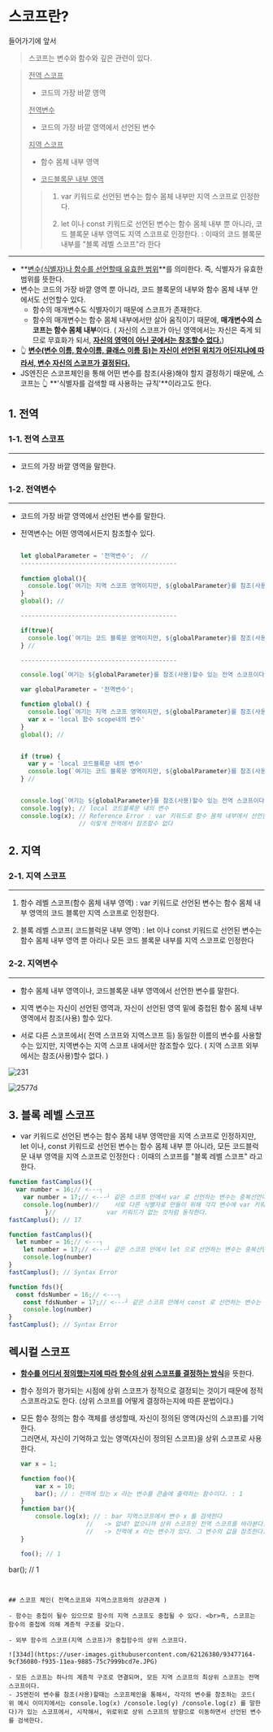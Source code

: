 # 스코프란?

들어가기에 앞서

>스코프는 변수와 함수와 깊은 관련이 있다.

><u>전역 스코프</u>
>
>- 코드의 가장 바깥 영역
>
>  <u>전역변수</u>
>
>  - 코드의 가장 바깥 영역에서 선언된 변수
>
><u>지역 스코프</u>
>
>- 함수 몸체 내부 영역
>
>- <u>코드블록문 내부 영역</u> 
>
>  > 1. var 키워드로 선언된 변수는 함수 몸체 내부만 지역 스코프로 인정한다.
>  >
>  > 2. let 이나 const 키워드로 선언된 변수는 함수 몸체 내부 뿐 아니라, 코드 블록문 내부 영역도 지역 스코프로 인정한다. : 이때의 코드 블록문 내부를 "블록 레벨 스코프"라 한다

---

- **<u>변수(식별자)나 함수를 선언할때 유효한 범위</u>**를 의미한다. 즉, 식별자가 유효한 범위를 뜻한다. 
- 변수는 코드의 가장 바깥 영역 뿐 아니라, 코드 블록문의 내부와 함수 몸체 내부 안에서도 선언할수 있다. 
  - 함수의 매개변수도 식별자이기 때문에 스코프가 존재한다. 
  - 함수의 매개변수는 함수 몸체 내부에서만 살아 움직이기 때문에, **매개변수의 스코프는 함수 몸체 내부**이다. ( 자신의 스코프가 아닌 영역에서는 자신은 죽게 되므로 무효화가 되서, **<u>자신의 영역이 아닌 곳에서는 참조할수 없다.</u>**)
- 👆  <u>**변수(변수 이름, 함수이름, 클래스 이름 등)는 자신이 선언된 위치가 어딘지냐에 따라서, 변수 자신의 스코프가 결정된다.**</u>
- JS엔진은 스코프체인을 통해 어떤 변수를 참조(사용)해야 할지 결정하기 때문에, 스코프는 👆 **'식별자를 검색할 때 사용하는 규칙'**이라고도 한다.

## 1. 전역 

### 1-1. 전역 스코프

---

- 코드의 가장 바깥 영역을 말한다.

### 1-2. 전역변수

---

- 코드의 가장 바깥 영역에서 선언된 변수를 말한다.

- 전역변수는 어떤 영역에서든지 참조할수 있다. 

  ```javascript
  
  let globalParameter = '전역변수';  //
  -------------------------------------------
      
  function global(){
    console.log(`여기는 지역 스코프 영역이지만, ${globalParameter}를 참조(사용)할수 있다.`);
  }
  global(); //
  
  -------------------------------------------
  
  if(true){
    console.log(`여기는 코드 블록문 영역이지만, ${globalParameter}를 참조(사용)할수 있다.`);
  } //
  
  -------------------------------------------
  
  console.log(`여기는 ${globalParameter}를 참조(사용)할수 있는 전역 스코프이다`);
  
  
  ```
  
  ```javascript
  var globalParameter = '전역변수'; 
  
  function global() {
    console.log(`여기는 지역 스코프 영역이지만, ${globalParameter}를 참조(사용)할수 있다.`);
    var x = 'local 함수 scope내의 변수'
  }
  global(); //
  
  
  if (true) {
    var y = 'local 코드블록문 내의 변수'
    console.log(`여기는 코드 블록문 영역이지만, ${globalParameter}를 참조(사용)할수 있다.`);
  } //
  
  
  console.log(`여기는 ${globalParameter}를 참조(사용)할수 있는 전역 스코프이다`);
  console.log(y); // local 코드블록문 내의 변수
  console.log(x); // Reference Error : var 키워드로 함수 몸체 내부에서 선언한 변수는 지역변수이기 때문에
                  // 이렇게 전역에서 참조할수 없다
  ```

## 2. 지역

### 2-1. 지역 스코프

---

1. 함수 레벨 스코프(함수 몸체 내부 영역) : var 키워드로 선언된 변수는 함수 몸체 내부 영역의 코드 블록만 지역 스코프로 인정한다.

2. 블록 레벨 스코프( 코드블럭문 내부 영역) : let 이나 const 키워드로 선언된 변수는 함수 몸체 내부 영역 뿐 아리나 모든 코드 블록문 내부를 지역 스코프로 인정한다

### 2-2. 지역변수

---

- 함수 몸체 내부 영역이나, 코드블록문 내부 영역에서 선언한 변수를 말한다.

- 지역 변수는 자신이 선언된 영역과, 자신이 선언된 영역 밑에 중첩된 함수 몸체 내부 영역에서 참조(사용) 할수 있다.

-  서로 다른 스코프에서( 전역 스코프와 지역스코프 등) 동일한 이름의 변수를 사용할수는 있지만, 지역변수는 지역 스코프 내에서만 참조할수 있다. ( 지역 스코프 외부에서는 참조(사용)할수 없다. )

  ![231](https://user-images.githubusercontent.com/62126380/93469148-0b7ef100-f92b-11ea-87fe-eecbe9ee26fc.jpg)    

  ![2577d](https://user-images.githubusercontent.com/62126380/93469272-3bc68f80-f92b-11ea-8478-c374a378fcb3.jpg)

## 3. 블록 레벨 스코프

-  var 키워드로 선언된 변수는 함수 몸체 내부 영역만을 지역 스코프로 인정하지만,<br>let 이나, const 키워드로 선언된 변수는 함수 몸체 내부 뿐 아니라, 모든 코드블럭문 내부 영역을 지역 스코프로 인정한다 : 이때의 스코프를 "블록 레벨 스코프" 라고 한다. 

  ```javascript
  function fastCamplus(){
  	var number = 16;// <---┐
      var number = 17;// <---┘ 같은 스코프 안에서 var 로 선언하는 변수는 중복선언이 가능하다. -> 재할당된다.
      console.log(number)//    서로 다른 식별자로 만들이 위해 각각 변수에 var 키워드를 사용해도
      		}//				 var 키워드가 없는 것처럼 동작한다. 
  fastCamplus(); // 17
  ```

  ```javascript
  function fastCamplus(){
  	let number = 16;// <---┐
      let number = 17;// <---┘ 같은 스코프 안에서 let 으로 선언하는 변수는 중복선언이 불가능하다 -> 에러난다.
      console.log(number)
  }
  fastCamplus(); // Syntax Error
  
  function fds(){
  	const fdsNumber = 16;// <---┐
      const fdsNumber = 17;// <---┘ 같은 스코프 안에서 const 로 선언하는 변수는 중복선언이 불가능하다 -> 에러난다.
      console.log(number)
  }
  fastCamplus(); // Syntax Error
  ```

## 렉시컬 스코프

- <u>**함수를 어디서 정의했는지에 따라 함수의 상위 스코프를 결정하는 방식**</u>을 뜻한다.

- 함수 정의가 평가되는 시점에 상위 스코프가 정적으로 결정되는 것이기 때문에 정적 스코프라고도 한다. (상위 스코프를 어떻게 결정하는지에 따른 문법이다.)

- 모든 함수 정의는 함수 객체를 생성할때, 자신이 정의된 영역(자신의 스코프)를 기억한다. <br>그러면서, 자신이 기억하고 있는 영역(자신이 정의된 스코프)을 상위 스코프로 사용한다.

  ```javascript
  var x = 1;
  
  function foo(){
      var x = 10;
      bar(); // : 전역에 있는 x 라는 변수를 콘솔에 출력하는 함수이다. : 1
  }
  function bar(){
      console.log(x); // : bar 지역스코프에서 변수 x 를 검색한다  
      				//	 -> 없네? 없으니까 상위 스코프인 전역 스코프를 바라본다.
      				//   -> 전역에 x 라는 변수가 있다. 그 변수의 값을 참조한다.
  }
  
  foo(); // 1
bar(); // 1
  ```
  

## 스코프 체인( 전역스코프와 지역스코프와의 상관관계 )

- 함수는 중첩이 될수 있으므로 함수의 지역 스코프도 중첩될 수 있다. <br>즉, 스코프는 함수의 중첩에 의해 계층적 구조를 갖는다.

- 외부 함수의 스코프(지역 스코프)가 중첩함수의 상위 스코프다.

  ![334d](https://user-images.githubusercontent.com/62126380/93477164-9cf36080-f935-11ea-9885-75c7999bcd7e.JPG) 

  - 모든 스코프는 하나의 계층적 구조로 연결되며, 모든 지역 스코프의 최상위 스코프는 전역 스코프이다.
  - JS엔진이 변수를 참조(사용)할때는 스코프체인을 통해서, 각각의 변수를 참조하는 코드( 위 예시 이미지에서는 console.log(x) /console.log(y) /console.log(z) 를 말한다)가 있는 스코프에서, 시작해서, 위로위로 상위 스코프의 방향으로 이동하면서 선언된 변수를 검색한다. 



